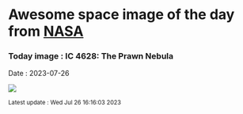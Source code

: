 
# Awesome space image of the day from [NASA](https://api.nasa.gov/)

### Today image : IC 4628: The Prawn Nebula
Date : 2023-07-26

![](https://apod.nasa.gov/apod/image/2307/Prawn_Stern_960.jpg)

<small>Latest update : Wed Jul 26 16:16:03 2023</small>
        